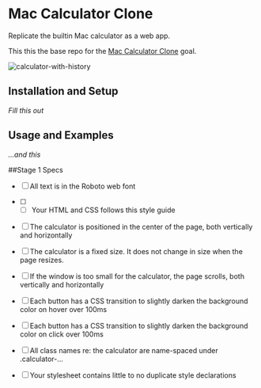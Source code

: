 # Mac Calculator Clone

Replicate the builtin Mac calculator as a web app.

This this the base repo for the [Mac Calculator Clone](http://jsdev.learnersguild.org/goals/150) goal.

![calculator-with-history](https://cloud.githubusercontent.com/assets/8385/22572149/9be3c83e-e957-11e6-9431-9b9742b6b4af.png)

## Installation and Setup

_Fill this out_

## Usage and Examples

_...and this_

##Stage 1 Specs
 - [ ] All text is in the Roboto web font
 - [ ]  - [ ] Your HTML and CSS follows this style guide
 - [ ] The calculator is positioned in the center of the page, both vertically and horizontally
 - [ ]  The calculator is a fixed size. It does not change in size when the page resizes.
 - [ ] If the window is too small for the calculator, the page scrolls, both vertically and horizontally
 - [ ] Each button has a CSS transition to slightly darken the background color on hover over 100ms
 - [ ]  Each button has a CSS transition to slightly darken the background color on click over 100ms
 - [ ]  All class names re: the calculator are name-spaced under .calculator-…
 - [ ] Your stylesheet contains little to no duplicate style declarations



